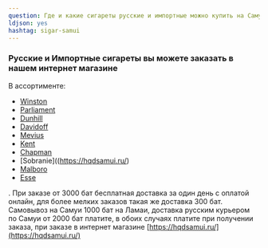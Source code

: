 ```yaml
---
question: Где и какие сигареты русские и импортные можно купить на Самуи?
ldjson: yes
hashtag: sigar-samui
---
```


### Русские и Импортные сигареты вы можете заказать в нашем интернет магазине

В ассортименте:

* [Winston](https://hqdsamui.ru/)
* [Parliament](https://hqdsamui.ru/)
* [Dunhill](https://hqdsamui.ru/)
* [Davidoff](https://hqdsamui.ru/)
* [Mevius](https://hqdsamui.ru/)
* [Kent](https://hqdsamui.ru/)
* [Chapman](https://hqdsamui.ru/)
* [Sobranie]((https://hqdsamui.ru/)
* [Malboro](https://hqdsamui.ru/)
* [Esse](https://hqdsamui.ru/)

. При заказе от 3000 бат бесплатная доставка за один день с оплатой онлайн, для более мелких заказов такая же доставка 300 бат. Самовывоз на Самуи 1000 бат на Ламаи, доставка русским курьером по Самуи от 2000 бат платите, в обоих случаях платите при получении заказа, при заказе в интернет магазине [https://hqdsamui.ru/](https://hqdsamui.ru/)
